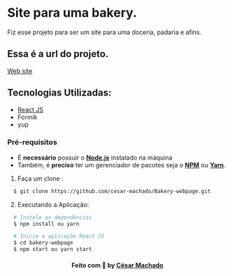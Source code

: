 # Site para uma bakery.

Fiz esse projeto para ser um site para uma doceria, padaria e afins.

## Essa é a url do projeto.

[Web site](https://web-page-six.vercel.app/)


## Tecnologias Utilizadas:

- [React JS](https://pt-br.reactjs.org/) <br>
- Formik
- yup

### **Pré-requisitos**

- É **necessário** possuir o **[Node.js](https://nodejs.org/en/)** instalado na máquina
- Também, é **preciso** ter um gerenciador de pacotes seja o **[NPM](https://www.npmjs.com/)** ou **[Yarn](https://yarnpkg.com/)**.

1. Faça um clone :

```sh
  $ git clone https://github.com/cesar-machado/Bakery-webpage.git
```

2. Executando a Aplicação:

```sh
  # Instale as dependências
  $ npm install ou yarn

  # Inicie a aplicação React JS
  $ cd bakery-webpage
  $ npm start ou yarn start
```

<h4 align="center">
    Feito com 💜 by <a href="https://www.linkedin.com/in/cesar-mach/" target="_blank">César Machado</a>
</h4>






